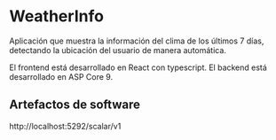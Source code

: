 
# WeatherInfo

Aplicación que muestra la información del clima de los últimos 7 días, detectando la ubicación del usuario de manera automática.

El frontend está desarrollado en React con typescript.
El backend está desarrollado en ASP Core 9.

## Artefactos de software



http://localhost:5292/scalar/v1
